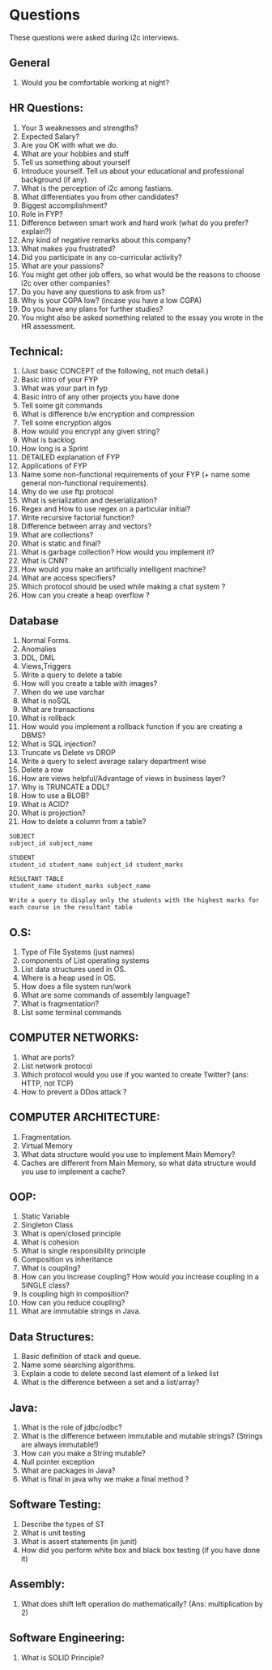 # Questions
These questions were asked during i2c interviews.

##	General
1.	Would you be comfortable working at night?

##	HR Questions:
1.	Your 3 weaknesses and strengths?
2.	Expected Salary?
3.	Are you OK with what we do.
4.	What are your hobbies and stuff
5.	Tell us something about yourself
6.	Introduce yourself. Tell us about your educational and professional background (if any).
7.	What is the perception of i2c among fastians.
8.	What differentiates you from other candidates?
9.	Biggest accomplishment?
10.	Role in FYP?
11.	Difference between smart work and hard work (what do you prefer? explain?)
12.	Any kind of negative remarks about this company?
13.	What makes you frustrated?
14.	Did you participate in any co-curricular activity?
15.	What are your passions?
16.	You might get other job offers, so what would be the reasons to choose i2c over other companies?
17.	Do you have any questions to ask from us?
18.	Why is your CGPA low? (incase you have a low CGPA)
19.	Do you have any plans for further studies?
20.	You might also be asked something related to the essay you wrote in the HR assessment.

##	Technical:
1.	(Just basic CONCEPT of the following, not much detail.)
2.	Basic intro of your FYP
3.	What was your part in fyp
4.	Basic intro of any other projects you have done
5.	Tell some git commands
6.	What is difference b/w encryption and compression
7.	Tell some encryption algos
8.	How would you encrypt any given string?
9.	What is backlog
10.	How long is a Sprint
11.	DETAILED explanation of FYP
12.	Applications of FYP
13.	Name some non-functional requirements of your FYP (+ name some general non-functional requirements).
14.	Why do we use ftp protocol
15.	What is serialization and deserialization?
16.	Regex and How to use regex on a particular initial?
17.	Write recursive factorial function?
18. Difference between array and vectors?
19.	What are collections?
20.	What is static and final?
21.	What is garbage collection? How would you implement it?
22.	What is CNN?
23. How would you make an artificially intelligent machine?
24.	What are access specifiers?
25.	Which protocol should be used while making a chat system ?
26.	How can you create a heap overflow ?

##	Database
1.	Normal Forms.
2.	Anomalies
3.	DDL, DML
4.	Views,Triggers
5.	Write a query to delete a table
6.	How will you create a table with images?
7.	When do we use varchar
8.	What is noSQL
9.	What are transactions
10.	What is rollback
11.	How would you implement a rollback function if you are creating a DBMS?
12.	What is SQL injection?
13.	Truncate vs Delete vs DROP
14.	Write a query to select average salary department wise
15.	Delete a row
16. How are views helpful/Advantage of views in business layer?
17.	Why is TRUNCATE a DDL?
18.	How to use a BLOB?
19.	What is ACID?
20.	What is projection?
21.	How to delete a column from a table?
```
SUBJECT
subject_id subject_name

STUDENT
student_id student_name subject_id student_marks

RESULTANT TABLE
student_name student_marks subject_name

Write a query to display only the students with the highest marks for each course in the resultant table
```
 
##	O.S:
1.	Type of File Systems (just names)
2.	components of List operating systems
3.	List data structures used in OS.
4.	Where is a heap used in OS.
5.	How does a file system run/work
6.	What are some commands of assembly language?
7.	What is fragmentation?
8.	List some terminal commands
 
##	COMPUTER NETWORKS:
1.	What are ports?
2.	List network protocol
3.	Which protocol would you use if you wanted to create Twitter? (ans: HTTP, not TCP)
4.	How to prevent a DDos attack ?

##	COMPUTER ARCHITECTURE:
1.	Fragmentation.
2.	Virtual Memory
3.	What data structure would you use to implement Main Memory?
4.	Caches are different from Main Memory, so what data structure would you use to implement a cache?

##	OOP:
1.	Static Variable
2.	Singleton Class
3.	What is open/closed principle
4.	What is cohesion
5.	What is single responsibility principle
6.	Composition vs inheritance
7.	What is coupling?
8.	How can you increase coupling? How would you increase coupling in a SINGLE class?
9.	Is coupling high in composition?
10.	How can you reduce coupling?
11.	What are immutable strings in Java.

##	Data Structures:
1.	Basic definition of stack and queue.
2.	Name some searching algorithms.
3.	Explain a code to delete second last element of a linked list
4.	What is the difference between a set and a list/array?

##	Java:
1.	What is the role of jdbc/odbc?
2.	What is the difference between immutable and mutable strings? (Strings are always immutable!)
3.	How can you make a String mutable?
4.	Null pointer exception
5.	What are packages in Java?
6.	What is final in java why we make a final method ?

##	Software Testing:
1.	Describe the types of ST
2.	What is unit testing
3.	What is assert statements (in junit)
4.	How did you perform white box and black box testing (if you have done it)

##	Assembly:
1.	What does shift left operation do mathematically? (Ans: multiplication by 2)

##	Software Engineering:
1.	What is SOLID Principle?
